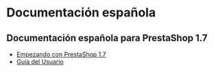 # Documentación española

## Documentación española para PrestaShop 1.7

* [Empezando con PrestaShop 1.7](empezando-con-prestashop-1.7/)
* [Guía del Usuario](guia-del-usuario/)

